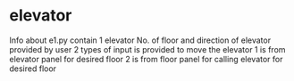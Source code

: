 # elevator
Info about e1.py
contain 1 elevator
No. of floor and direction of elevator provided by user
2 types of input is provided to move the elevator
    1 is from elevator panel for desired floor
    2 is from floor panel for calling elevator for desired floor
